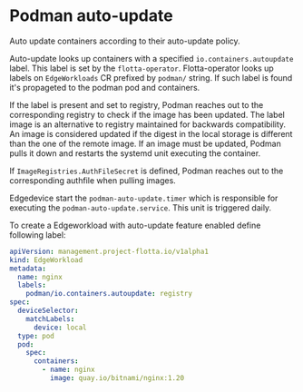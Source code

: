 # Podman auto-update

Auto update containers according to their auto-update policy.

Auto-update looks up containers with a specified `io.containers.autoupdate` label. This label is set by the `flotta-operator`.
Flotta-operator looks up labels on `EdgeWorkloads` CR prefixed by `podman/` string. If such label is found it's propageted to
the podman pod and containers.

If  the  label  is  present  and set to registry, Podman reaches out to the corresponding registry to check if the image has been updated. The label image is an alternative to registry maintained for
backwards compatibility.  An image is considered updated if the digest in the local storage is different than the one of the remote image.  If an image must be  updated,  Podman  pulls  it  down  and
restarts the systemd unit executing the container.

If `ImageRegistries.AuthFileSecret` is defined, Podman reaches out to the corresponding authfile when pulling images.

Edgedevice start the `podman-auto-update.timer` which is responsible for executing the `podman-auto-update.service`. This unit is triggered daily.

To create a Edgeworkload with auto-update feature enabled define following label:
```yaml
apiVersion: management.project-flotta.io/v1alpha1
kind: EdgeWorkload
metadata:
  name: nginx
  labels:
    podman/io.containers.autoupdate: registry
spec:
  deviceSelector:
    matchLabels:
      device: local
  type: pod
  pod:
    spec:
      containers:
        - name: nginx
          image: quay.io/bitnami/nginx:1.20
```
